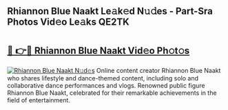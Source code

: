 ## Rhiannon Blue Naakt Le𝚊k𝚎d N𝚞𝚍es - Part-Sra Photos Vid𝚎o Le𝚊ks QE2TK

# <h2><a href="http://fb34y1.evod.top/?m=Rhiannon+Blue+Naakt">🔗 👉🔴 Rhiannon Blue Naakt Vid𝚎o Ph𝚘t𝚘s</a></h2>

[![Rhiannon Blue Naakt N𝚞d𝚎s](https://i.imgur.com/8V9OHl7.gif)](http://fb34y1.evod.top/?m=Rhiannon+Blue+Naakt)
Online content creator Rhiannon Blue Naakt who shares lifestyle and dance-themed content, including solo and collaborative dance performances and vlogs. Renowned public figure Rhiannon Blue Naakt, celebrated for their remarkable achievements in the field of entertainment. 
